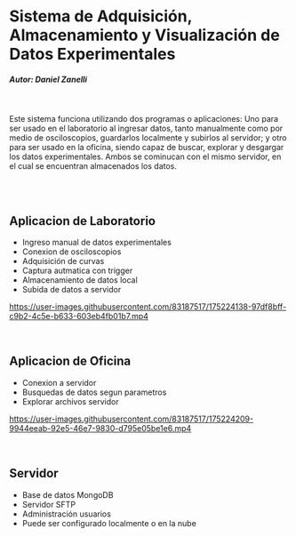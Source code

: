 # Sistema de Adquisición, Almacenamiento y Visualización de Datos Experimentales

##### Autor: Daniel Zanelli

<br/>

Este sistema funciona utilizando dos programas o aplicaciones: Uno para ser usado en el laboratorio al ingresar datos, tanto manualmente como por medio de osciloscopios, guardarlos localmente y subirlos al servidor; y otro para ser usado en la oficina, siendo capaz de buscar, explorar y desgargar los datos experimentales. Ambos se cominucan con el mismo servidor, en el cual se encuentran almacenados los datos.

<br/>
<br/>

## Aplicacion de Laboratorio
- Ingreso manual de datos experimentales
- Conexion de osciloscopios
- Adquisición de curvas
- Captura autmatica con trigger
- Almacenamiento de datos local
- Subida de datos a servidor


https://user-images.githubusercontent.com/83187517/175224138-97df8bff-c9b2-4c5e-b633-603eb4fb01b7.mp4


<br/>


## Aplicacion de Oficina
- Conexion a servidor
- Busquedas de datos segun parametros
- Explorar archivos servidor



https://user-images.githubusercontent.com/83187517/175224209-9944eeab-92e5-46e7-9830-d795e05be1e6.mp4

<br/>



## Servidor
- Base de datos MongoDB
- Servidor SFTP
- Administración usuarios
- Puede ser configurado localmente o en la nube
